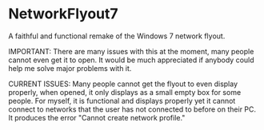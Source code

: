 # NetworkFlyout7
A faithful and functional remake of the Windows 7 network flyout.

IMPORTANT: There are many issues with this at the moment, many people cannot even get it to open.
It would be much appreciated if anybody could help me solve major problems with it.

CURRENT ISSUES:
Many people cannot get the flyout to even display properly, when opened, it only displays as a small empty box for some people.
For myself, it is functional and displays properly yet it cannot connect to networks that the user has not connected to before on their PC. It produces the error "Cannot create network profile."
